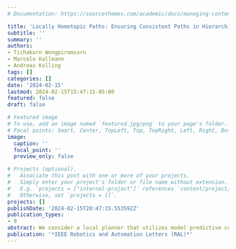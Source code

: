```yaml
---
# Documentation: https://sourcethemes.com/academic/docs/managing-content/

title: 'Locally Homotopic Paths: Ensuring Consistent Paths in Hierarchical Path Planning'
subtitle: ''
summary: ''
authors:
- Tichakorn Wongpiromsarn
- Marcelo Kallmann
- Andreas Kolling
tags: []
categories: []
date: '2024-02-15'
lastmod: 2024-02-15T15:47:15-05:00
featured: false
draft: false

# Featured image
# To use, add an image named `featured.jpg/png` to your page's folder.
# Focal points: Smart, Center, TopLeft, Top, TopRight, Left, Right, BottomLeft, Bottom, BottomRight.
image:
  caption: ''
  focal_point: ''
  preview_only: false

# Projects (optional).
#   Associate this post with one or more of your projects.
#   Simply enter your project's folder or file name without extension.
#   E.g. `projects = ["internal-project"]` references `content/project/deep-learning/index.md`.
#   Otherwise, set `projects = []`.
projects: []
publishDate: '2024-02-15T20:47:15.553592Z'
publication_types:
- 9
abstract: We consider a local planner that utilizes model predictive control   to locally deviate from a prescribed global path in response to dynamic environments, taking into account the system dynamics. To ensure the consistency between the local and global paths, we introduce the concept of locally homotopic paths for paths with different origins and destinations. We then formulate a hard constraint to ensure that local paths are locally homotopic to a given global path. Additionally, we propose a cost function to penalize any violation of this requirement, rather than completely prohibiting it. Experimental results show that both variants of our approach are more resilient to localization errors, compared to existing methods that represent the homotopy class constraint as an envelope around the global path.
publication: '*IEEE Robotics and Automation Letters (RAL)*'
---
```

